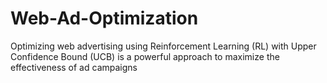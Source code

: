 # Web-Ad-Optimization
 Optimizing web advertising using Reinforcement Learning (RL) with Upper Confidence Bound (UCB) is a powerful approach to maximize the effectiveness of ad campaigns
